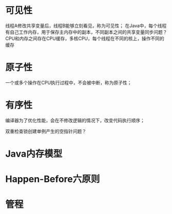 
# 可见性
线程A修改共享变量后，线程B能够立刻看见，称为可见性；
在Java中，每个线程有自己工作内存，用于保存主内存中的副本，不同副本之间的共享变量同步问题？
CPU和内存之间存在CPU缓存，多核CPU，每个线程在不同的核上，操作不同的缓存

# 原子性
一个或多个操作在CPU执行过程中，不会被中断，称为原子性；

# 有序性
编译器为了优化性能，会在不修改逻辑的情况下，改变代码执行顺序；

双重检查锁创建单例产生的空指针问题？

# Java内存模型
# Happen-Before六原则

# 管程